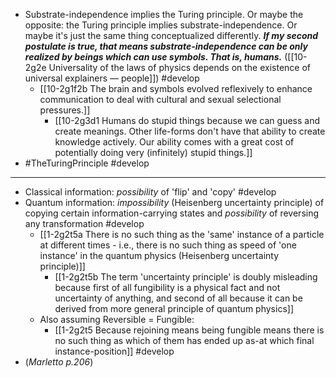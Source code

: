 - Substrate-independence implies the Turing principle. Or maybe the opposite: the Turing principle implies substrate-independence. Or maybe it's just the same thing conceptualized differently.
	***If my second postulate is true, that means substrate-independence can be only realized by beings which can use symbols. That is, humans.*** ([[10-2g2e Universality of the laws of physics depends on the existence of universal explainers — people]]) #develop 
    - [[10-2g1f2b The brain and symbols evolved reflexively to enhance communication to deal with cultural and sexual selectional pressures.]]
      - [[10-2g3d1 Humans do stupid things because we can guess and create meanings. Other life-forms don't have that ability to create knowledge actively. Our ability comes with a great cost of potentially doing very (infinitely) stupid things.]]
- #TheTuringPrinciple #develop
---
- Classical information: *possibility* of 'flip' and 'copy' #develop
- Quantum information: *impossibility* (Heisenberg uncertainty principle) of copying certain information-carrying states and *possibility* of reversing any transformation #develop
  - [[1-2g2t5a There is no such thing as the 'same' instance of a particle at different times - i.e., there is no such thing as speed of 'one instance' in the quantum physics (Heisenberg uncertainty principle)]]
    - [[1-2g2t5b The term 'uncertainty principle' is doubly misleading because first of all fungibility is a physical fact and not uncertainty of anything, and second of all because it can be derived from more general principle of quantum physics]]
  - Also assuming Reversible = Fungible:
    - [[1-2g2t5 Because rejoining means being fungible means there is no such thing as which of them has ended up as-at which final instance-position]] #develop
- (*Marletto p.206*)
